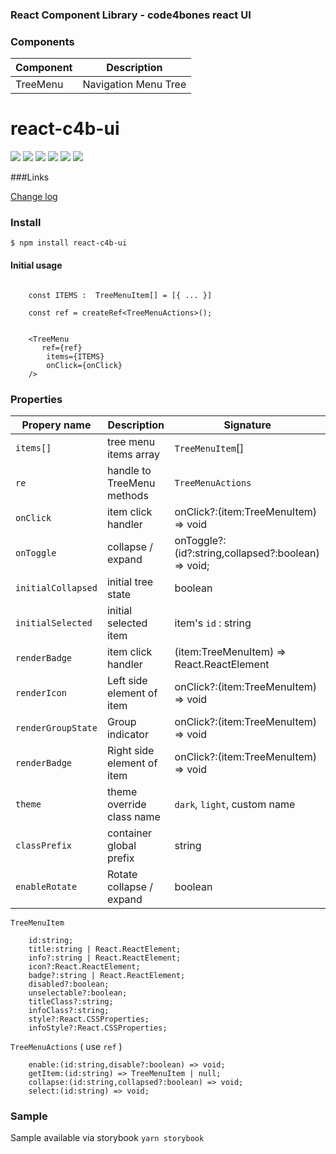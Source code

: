 ### React Component Library - code4bones react UI

### Components
	
|   Component| Description   |
| ------------ | ------------ |
|  TreeMenu | Navigation Menu Tree   |


# react-c4b-ui


![](https://img.shields.io/github/downloads/code4bones/react-c4b-ui/treemenu/total) ![](https://img.shields.io/github/watchers/code4bones/react-c4b-ui) ![](https://img.shields.io/github/forks/code4bones/react-c4b-ui) ![](https://img.shields.io/github/tag/code4bones/react-c4b-ui) ![](https://img.shields.io/github/release/code4bones/react-c4b-ui) ![](https://img.shields.io/github/issues/code4bones/react-c4b-ui)

###Links

[Change log](https://github.com/code4bones/react-c4b-ui/wiki/Change-Log "Change log")

### Install


`$ npm install react-c4b-ui`

#### Initial usage

```tsx

	const ITEMS :  TreeMenuItem[] = [{ ... }]

	const ref = createRef<TreeMenuActions>();


	<TreeMenu
	   ref={ref}
		items={ITEMS}
		onClick={onClick} 
	/>

```

### Properties

| Propery name | Description                    | Signature
| ------------- | ------------------------------ | ---- |
| `items[]`      | tree menu items array       | `TreeMenuItem`[] |
| `re`      | handle to TreeMenu methods       | `TreeMenuActions` |
| `onClick`   |  item click handler     | onClick?:(item:TreeMenuItem) => void|
| `onToggle`   |  collapse  / expand     | onToggle?:(id?:string,collapsed?:boolean) => void;|
| `initialCollapsed`   |  initial tree state     | boolean |
| `initialSelected`   |  initial selected item     | item's `id` : string|
| `renderBadge`   |  item click handler     | (item:TreeMenuItem) => React.ReactElement|
| `renderIcon`   |  Left side element of item     | onClick?:(item:TreeMenuItem) => void|
| `renderGroupState`   | Group indicator     | onClick?:(item:TreeMenuItem) => void|
| `renderBadge`   |  Right side element of item      | onClick?:(item:TreeMenuItem) => void|
| `theme`   | theme override class name     | `dark`, `light`, custom name | 
| `classPrefix`   | container global prefix     | string |
| `enableRotate` | Rotate collapse / expand | boolean |


`TreeMenuItem`

```tsx
    id:string;
    title:string | React.ReactElement;
    info?:string | React.ReactElement;
    icon?:React.ReactElement;
    badge?:string | React.ReactElement;
    disabled?:boolean;
    unselectable?:boolean;
    titleClass?:string;
    infoClass?:string;
    style?:React.CSSProperties;
    infoStyle?:React.CSSProperties;

```

`TreeMenuActions` ( use `ref` )
```
    enable:(id:string,disable?:boolean) => void;
    getItem:(id:string) => TreeMenuItem | null;
    collapse:(id:string,collapsed?:boolean) => void;
    select:(id:string) => void;

```

### Sample

Sample available via storybook `yarn storybook`